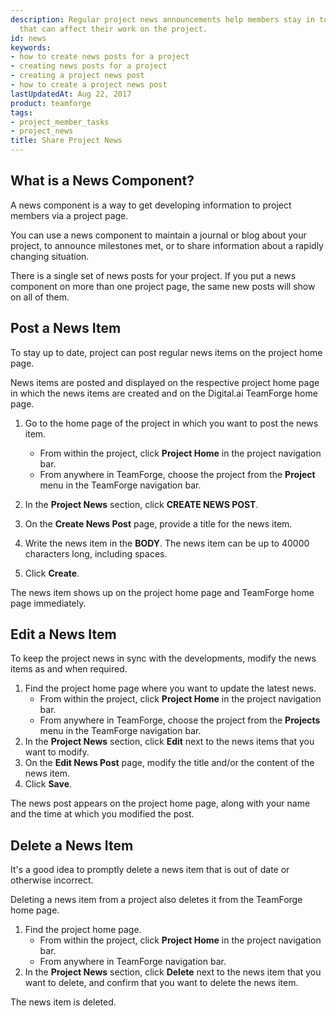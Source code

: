 ```yaml
---
description: Regular project news announcements help members stay in touch with events
  that can affect their work on the project.
id: news
keywords:
- how to create news posts for a project
- creating news posts for a project
- creating a project news post
- how to create a project news post
lastUpdatedAt: Aug 22, 2017
product: teamforge
tags:
- project_member_tasks
- project_news
title: Share Project News
---
```



## What is a News Component?

A news component is a way to get developing information to project members via a project page.

You can use a news component to maintain a journal or blog about your project, to announce milestones met, or to share information about a rapidly changing situation.

There is a single set of news posts for your project. If you put a news component on more than one project page, the same new posts will show on all of them.


## Post a News Item

To stay up to date, project can post regular news items on the project home page.

News items are posted and displayed on the respective project home page in which the news items are created and on the Digital.ai TeamForge home page.

1. Go to the home page of the project in which you want to post the news item.
   * From within the project, click **Project Home** in the project navigation bar.
   * From anywhere in TeamForge, choose the project from the **Project** menu in the TeamForge navigation bar.

2. In the **Project News** section, click **CREATE NEWS POST**.
3. On the **Create News Post** page, provide a title for the news item.
4. Write the news item in the **BODY**. The news item can be up to 40000 characters long, including spaces.
5. Click **Create**.

The news item shows up on the project home page and TeamForge home page immediately.

## Edit a News Item

To keep the project news in sync with the developments, modify the news items as and when required.

1. Find the project home page where you want to update the latest news.
   * From within the project, click **Project Home** in the project navigation bar.
   * From anywhere in TeamForge, choose the project from the **Projects** menu in the TeamForge navigation bar.
2. In the **Project News** section, click **Edit** next to the news items that you want to modify.
3. On the **Edit News Post** page, modify the title and/or the content of the news item.
4. Click **Save**.

The news post appears on the project home page, along with your name and the time at which you modified the post.

## Delete a News Item

It's a good idea to promptly delete a news item that is out of date or otherwise incorrect.

Deleting a news item from a project also deletes it from the TeamForge home page.

1. Find the project home page.
   * From within the project, click **Project Home** in the project navigation bar.
   * From anywhere in TeamForge navigation bar.
2. In the **Project News** section, click **Delete** next to the news item that you want to delete, and confirm that you want to delete the news item.

The news item is deleted.
